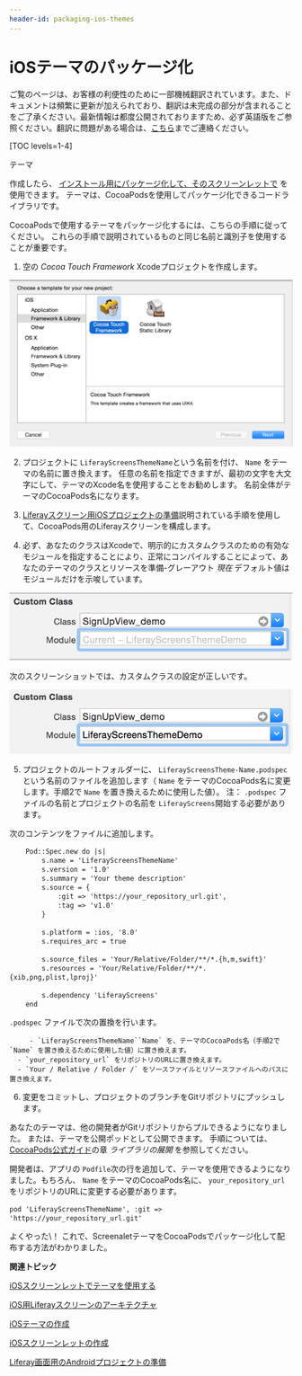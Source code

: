 ```yaml
---
header-id: packaging-ios-themes
---
```


# iOSテーマのパッケージ化

<p class="alert alert-info"><span class="wysiwyg-color-blue120">ご覧のページは、お客様の利便性のために一部機械翻訳されています。また、ドキュメントは頻繁に更新が加えられており、翻訳は未完成の部分が含まれることをご了承ください。最新情報は都度公開されておりますため、必ず英語版をご参照ください。翻訳に問題がある場合は、<a href="mailto:support-content-jp@liferay.com">こちら</a>までご連絡ください。</span></p>

[TOC levels=1-4]

テーマ</a>

作成したら、 [インストール用にパッケージ化して、そのスクリーンレットで](/docs/7-1/tutorials/-/knowledge_base/t/using-themes-in-ios-screenlets) を使用できます。 テーマは、CocoaPodsを使用してパッケージ化できるコードライブラリです。</p> 

CocoaPodsで使用するテーマをパッケージ化するには、こちらの手順に従ってください。 これらの手順で説明されているものと同じ名前と識別子を使用することが重要です。

1.  空の *Cocoa Touch Framework* Xcodeプロジェクトを作成します。
   
   ![図1：テーマのプロジェクトを作成するときに* Cocoa Touch Framework *を選択します。](../../../../images/screens-ios-cocoa-touch-framework.png)

2.  プロジェクトに `LiferayScreensThemeName`という名前を付け、 `Name` をテーマの名前に置き換えます。 任意の名前を指定できますが、最初の文字を大文字にして、テーマのXcode名を使用することをお勧めします。 名前全体がテーマのCocoaPods名になります。

3.  [Liferayスクリーン用iOSプロジェクトの準備](/docs/7-1/tutorials/-/knowledge_base/t/preparing-ios-projects-for-liferay-screens)説明されている手順を使用して、CocoaPods用のLiferayスクリーンを構成します。

4.  必ず、あなたのクラスはXcodeで、明示的にカスタムクラスのための有効なモジュールを指定することにより、正常にコンパイルすることによって、あなたのテーマのクラスとリソースを準備-グレーアウト *現在* デフォルト値はモジュールだけを示唆しています。
   
   ![図2：このXIBファイルのカスタムクラスのモジュールは指定されていません。](../../../../images/screens-ios-theme-custom-module-wrong.png)
   
   次のスクリーンショットでは、カスタムクラスの設定が正しいです。
   
   ![図3：XIBファイルは、指定されたモジュールを使用して、カスタムクラス名にバインドされます。](../../../../images/screens-ios-theme-custom-module-right.png)

5.  プロジェクトのルートフォルダーに、 `LiferayScreensTheme-Name.podspec` という名前のファイルを追加します（ `Name` をテーマのCocoaPods名に変更します。手順2で `Name` を置き換えるために使用した値）。 注： `.podspec` ファイルの名前とプロジェクトの名前を `LiferayScreens`開始する必要があります。
   
   次のコンテンツをファイルに追加します。
   
        Pod::Spec.new do |s|
            s.name = 'LiferayScreensThemeName'
            s.version = '1.0'
            s.summary = 'Your theme description'
            s.source = {
                :git => 'https://your_repository_url.git',
                :tag => 'v1.0'
            }
       
            s.platform = :ios, '8.0'
            s.requires_arc = true
       
            s.source_files = 'Your/Relative/Folder/**/*.{h,m,swift}'
            s.resources = 'Your/Relative/Folder/**/*.{xib,png,plist,lproj}'
       
            s.dependency 'LiferayScreens'
        end
       
   
   `.podspec` ファイルで次の置換を行います。
   
         - `LiferayScreensThemeName``Name` を、テーマのCocoaPods名（手順2で `Name` を置き換えるために使用した値）に置き換えます。
      - `your_repository_url` をリポジトリのURLに置き換えます。
      - `Your / Relative / Folder /` をソースファイルとリソースファイルへのパスに置き換えます。
6.  変更をコミットし、プロジェクトのブランチをGitリポジトリにプッシュします。

あなたのテーマは、他の開発者がGitリポジトリからプルできるようになりました。 または、テーマを公開ポッドとして公開できます。 手順については、 [CocoaPods公式ガイド](https://guides.cocoapods.org/making/getting-setup-with-trunk.html#deploying-a-library)の章 *ライブラリの展開* を参照してください。

開発者は、アプリの `Podfile`次の行を追加して、テーマを使用できるようになりました。もちろん、 `Name` をテーマのCocoaPods名に、 `your_repository_url` をリポジトリのURLに変更する必要があります。

    pod 'LiferayScreensThemeName', :git => 'https://your_repository_url.git'
    

よくやった\！ これで、ScreenaletテーマをCocoaPodsでパッケージ化して配布する方法がわかりました。

**関連トピック**

[iOSスクリーンレットでテーマを使用する](/docs/7-1/tutorials/-/knowledge_base/t/using-themes-in-ios-screenlets)

[iOS用Liferayスクリーンのアーキテクチャ](/docs/7-1/tutorials/-/knowledge_base/t/architecture-of-liferay-screens-for-ios)

[iOSテーマの作成](/docs/7-1/tutorials/-/knowledge_base/t/creating-ios-themes)

[iOSスクリーンレットの作成](/docs/7-1/tutorials/-/knowledge_base/t/creating-ios-screenlets)

[Liferay画面用のAndroidプロジェクトの準備](/docs/7-1/tutorials/-/knowledge_base/t/preparing-android-projects-for-liferay-screens)
